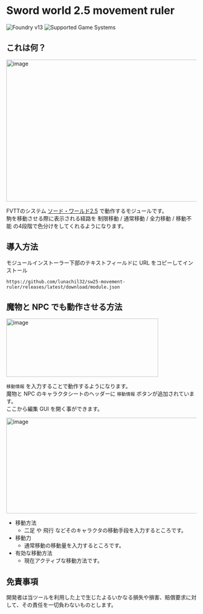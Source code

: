 # Sword world 2.5 movement ruler

![Foundry v13](https://img.shields.io/badge/foundry-v13-green)
![Supported Game Systems](https://img.shields.io/badge/SupportedGameSystem-SwordWorld2.5v2.3.1-green)

## これは何？

<img width="725" height="375" alt="image" src="https://github.com/user-attachments/assets/0e4394a5-a0bb-44a8-b7b7-1840f8fe4ef1" />

FVTTのシステム [ソード・ワールド2.5](https://github.com/jeannjeann/sw25-fvtt) で動作するモジュールです。   
駒を移動させる際に表示される経路を 制限移動 / 通常移動 / 全力移動 / 移動不能 の4段階で色分けをしてくれるようになります。

## 導入方法

モジュールインストーラー下部のテキストフィールドに URL をコピーしてインストール

``` 
https://github.com/lunachil32/sw25-movement-ruler/releases/latest/download/module.json
 ```

## 魔物と NPC でも動作させる方法

<img width="402" height="154" alt="image" src="https://github.com/user-attachments/assets/2274ffd1-7a1a-42fe-a493-5e8d54560022" />

`移動情報` を入力することで動作するようになります。  
魔物と NPC のキャラクタシートのヘッダーに `移動情報` ボタンが追加されています。  
ここから編集 GUI を開く事ができます。  

<img width="600" height="253" alt="image" src="https://github.com/user-attachments/assets/c774b230-b74f-4ee7-bd43-8689a46e6d5f" />

- 移動方法
  - 二足 や 飛行 などそのキャラクタの移動手段を入力するところです。
- 移動力
  - 通常移動の移動量を入力するところです。
- 有効な移動方法
  - 現在アクティブな移動方法です。 

## 免責事項

開発者は当ツールを利用した上で生じたよるいかなる損失や損害、賠償要求に対して、その責任を一切負わないものとします。
